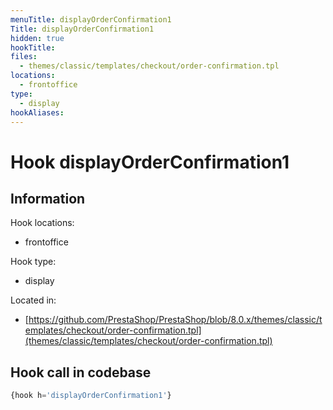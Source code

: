 ```yaml
---
menuTitle: displayOrderConfirmation1
Title: displayOrderConfirmation1
hidden: true
hookTitle: 
files:
  - themes/classic/templates/checkout/order-confirmation.tpl
locations:
  - frontoffice
type:
  - display
hookAliases:
---
```


# Hook displayOrderConfirmation1

## Information

Hook locations: 
  - frontoffice

Hook type: 
  - display

Located in: 
  - [https://github.com/PrestaShop/PrestaShop/blob/8.0.x/themes/classic/templates/checkout/order-confirmation.tpl](themes/classic/templates/checkout/order-confirmation.tpl)

## Hook call in codebase

```php
{hook h='displayOrderConfirmation1'}
```